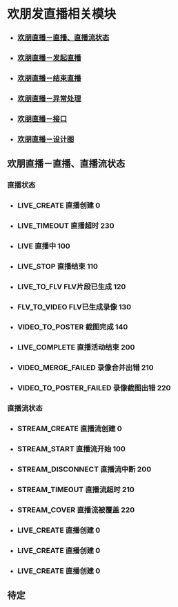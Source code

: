 # 欢朋发直播相关模块



* ### [欢朋直播－直播、直播流状态](#huanpengLive-liveStatus)
* ### [欢朋直播－发起直播](#huanpengLive-start)
* ### [欢朋直播－结束直播](#huanpengLive-stop)
* ### [欢朋直播－异常处理](#huanpengLive-exceptional)
* ### [欢朋直播－接口](#huanpengLive-interface)
* ### [欢朋直播－设计图](#huanpengLive-design)




<span id="huanpengLive-liveStatus"></span>
## 欢朋直播－直播、直播流状态
### 直播状态
* ### LIVE_CREATE   直播创建 0         
* ### LIVE_TIMEOUT  直播超时 230 
* ### LIVE          直播中 100
* ### LIVE_STOP     直播结束 110
* ### LIVE_TO_FLV   FLV片段已生成 120
* ### FLV_TO_VIDEO  FLV已生成录像 130
* ### VIDEO_TO_POSTER  截图完成 140
* ### LIVE_COMPLETE   直播活动结束 200
* ### VIDEO_MERGE_FAILED 录像合并出错 210
* ### VIDEO_TO_POSTER_FAILED 录像截图出错 220

### 直播流状态
* ### STREAM_CREATE       直播流创建 0     
* ### STREAM_START        直播流开始 100     
* ### STREAM_DISCONNECT   直播流中断 200     
* ### STREAM_TIMEOUT      直播流超时 210     
* ### STREAM_COVER        直播流被覆盖 220     
* ### LIVE_CREATE   直播创建 0     
* ### LIVE_CREATE   直播创建 0     
* ### LIVE_CREATE   直播创建 0     



## 待定
